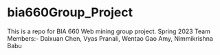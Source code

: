 # bia660Group_Project
This is a repo for BIA 660 Web mining group project. Spring 2023
Team Members:- Daixuan Chen, Vyas Pranali, Wentao Gao Amy, Nimmikrishna Babu
